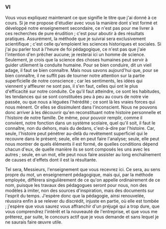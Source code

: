 ### VI

Vous vous expliquez maintenant ce que signifie le titre que j'ai donné à ce cours. Si je me propose d'étudier avec vous la manière dont s'est formé et développé notre enseignement secondaire, ce n'est pas pour me livrer à ces recherches de pure érudition ; c'est pour aboutir à des résultats pratiques. Assurément, la méthode que je suivrai sera exclusivement scientifique ; c'est celle qu'emploient les sciences historiques et sociales. Si j'ai pu parler tout à l'heure de foi pédagogique, ce n'est pas que j'aie l'intention d'en prêcher aucune; je resterai ici un homme de science. Seulement, je crois que la science des choses humaines peut servir à guider utilement la conduite humaine. Pour se bien conduire, dit un vieil adage, il faut se bien connaître. Mais nous savons aujourd'hui que, pour se bien connaître, il ne suffit pas de tourner notre attention sur la partie superficielle de notre conscience ; car les sentiments, les idées qui viennent y affleurer ne sont pas, il s'en faut, celles qui ont le plus d'efficacité sur notre conduite. Ce qu'il faut atteindre, ce sont les habitudes, les tendances qui se sont constituées peu à peu au cours de notre vie passée, ou que nous a léguées l'hérédité ; ce sont là les vraies forces qui nous mènent. Or elles se dissimulent dans l'inconscient. Nous ne pouvons donc arriver à les découvrir qu'en reconstituant notre histoire personnelle et l'histoire de notre famille. De même, pour pouvoir remplir, comme il convient, notre fonction dans un système scolaire, quel qu'il soit, il faut le connaître, non du dehors, mais du dedans, c'est-à-dire par l'histoire. Car, seule, l'histoire peut pénétrer au-delà du revêtement superficiel qui le recouvre dans le présent; seule, elle en peut faire l'analyse; seule, elle peut nous montrer de quels éléments il est formé, de quelles conditions dépend chacun d'eux, de quelle manière ils se sont composés les uns avec les autres ; seule, en un mot, elle peut nous faire assister au long enchaînement de causes et d'effets dont il est la résultante.

Tel sera, Messieurs, l'enseignement que vous recevrez ici. Ce sera, au sens propre du mot, un enseignement pédagogique, mais qui, par la méthode employée, différera singulièrement de ce qu'on appelle ordinairement de ce nom, puisque les travaux des pédagogues seront pour nous, non des modèles à imiter, non des sources d'inspiration, mais des documents sur l'esprit du temps. J'espère donc que la pédagogie, ainsi renouvelée, réussira enfin à se relever du discrédit, injuste en partie, où elle est tombée ; j'espère que vous saurez vous affranchir d'un préjugé qui a trop dure, que vous comprendrez l'intérêt et la nouveauté de l'entreprise, et que vous me prêterez, par suite, le concours actif que je vous demande et sans lequel je ne saurais faire œuvre utile.
